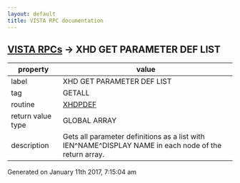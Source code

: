 ```yaml
---
layout: default
title: VISTA RPC documentation
---
```




## [VISTA RPCs](TableOfContent.md) &#8594; XHD GET PARAMETER DEF LIST 

 property | value 
--- | --- 
 label | XHD GET PARAMETER DEF LIST
 tag | GETALL
 routine | [XHDPDEF](http://code.osehra.org/dox/Routine_XHDPDEF_source.html)
 return value type | GLOBAL ARRAY
 description | Gets all parameter definitions as a list with IEN^NAME^DISPLAY NAME in each node of the return array.




 Generated on January 11th 2017, 7:15:04 am